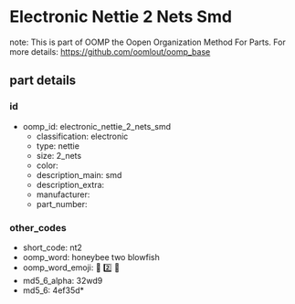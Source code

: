 # Electronic Nettie 2 Nets Smd  

note: This is part of OOMP the Oopen Organization Method For Parts. For more details: https://github.com/oomlout/oomp_base

##  part details





### id
* oomp_id: electronic_nettie_2_nets_smd
  * classification: electronic
  * type: nettie
  * size: 2_nets
  * color: 
  * description_main: smd
  * description_extra: 
  * manufacturer: 
  * part_number: 

### other_codes
* short_code: nt2
* oomp_word: honeybee two blowfish
* oomp_word_emoji: :honeybee: :two: :blowfish:
* md5_6_alpha: 32wd9
* md5_6: 4ef35d* 
